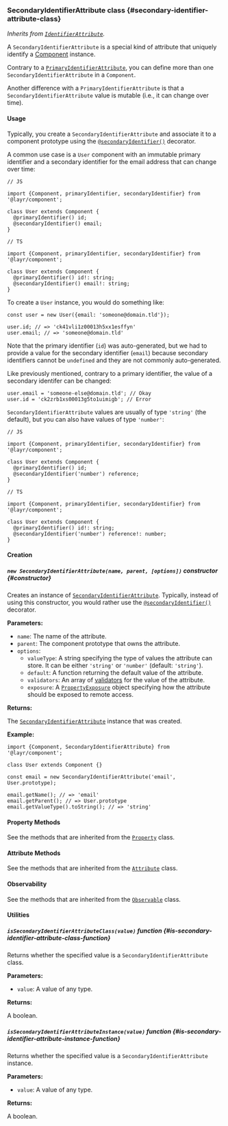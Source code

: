 ### SecondaryIdentifierAttribute <badge type="primary">class</badge> {#secondary-identifier-attribute-class}

*Inherits from [`IdentifierAttribute`](https://layrjs.com/docs/v2/reference/identifier-attribute).*

A `SecondaryIdentifierAttribute` is a special kind of attribute that uniquely identify a [Component](https://layrjs.com/docs/v2/reference/component) instance.

Contrary to a [`PrimaryIdentifierAttribute`](https://layrjs.com/docs/v2/reference/primary-identifier-attribute), you can define more than one `SecondaryIdentifierAttribute` in a `Component`.

Another difference with a `PrimaryIdentifierAttribute` is that a `SecondaryIdentifierAttribute` value is mutable (i.e., it can change over time).

#### Usage

Typically, you create a `SecondaryIdentifierAttribute` and associate it to a component prototype using the [`@secondaryIdentifier()`](https://layrjs.com/docs/v2/reference/component#secondary-identifier-decorator) decorator.

A common use case is a `User` component with an immutable primary identifier and a secondary identifier for the email address that can change over time:

```
// JS

import {Component, primaryIdentifier, secondaryIdentifier} from '@layr/component';

class User extends Component {
  @primaryIdentifier() id;
  @secondaryIdentifier() email;
}
```

```
// TS

import {Component, primaryIdentifier, secondaryIdentifier} from '@layr/component';

class User extends Component {
  @primaryIdentifier() id!: string;
  @secondaryIdentifier() email!: string;
}
```

To create a `User` instance, you would do something like:

```
const user = new User({email: 'someone@domain.tld'});

user.id; // => 'ck41vli1z00013h5xx1esffyn'
user.email; // => 'someone@domain.tld'
```

Note that the primary identifier (`id`) was auto-generated, but we had to provide a value for the secondary identifier (`email`) because secondary identifiers cannot be `undefined` and they are not commonly auto-generated.

Like previously mentioned, contrary to a primary identifier, the value of a secondary identifer can be changed:

```
user.email = 'someone-else@domain.tld'; // Okay
user.id = 'ck2zrb1xs00013g5to1uimigb'; // Error
```

`SecondaryIdentifierAttribute` values are usually of type `'string'` (the default), but you can also have values of type `'number'`:

```
// JS

import {Component, primaryIdentifier, secondaryIdentifier} from '@layr/component';

class User extends Component {
  @primaryIdentifier() id;
  @secondaryIdentifier('number') reference;
}
```

```
// TS

import {Component, primaryIdentifier, secondaryIdentifier} from '@layr/component';

class User extends Component {
  @primaryIdentifier() id!: string;
  @secondaryIdentifier('number') reference!: number;
}
```

#### Creation

##### `new SecondaryIdentifierAttribute(name, parent, [options])` <badge type="secondary">constructor</badge> {#constructor}

Creates an instance of [`SecondaryIdentifierAttribute`](https://layrjs.com/docs/v2/reference/secondary-identifier-attribute). Typically, instead of using this constructor, you would rather use the [`@secondaryIdentifier()`](https://layrjs.com/docs/v2/reference/component#secondary-identifier-decorator) decorator.

**Parameters:**

* `name`: The name of the attribute.
* `parent`: The component prototype that owns the attribute.
* `options`:
  * `valueType`: A string specifying the type of values the attribute can store. It can be either `'string'` or `'number'` (default: `'string'`).
  * `default`: A function returning the default value of the attribute.
  * `validators`: An array of [validators](https://layrjs.com/docs/v2/reference/validator) for the value of the attribute.
  * `exposure`: A [`PropertyExposure`](https://layrjs.com/docs/v2/reference/property#property-exposure-type) object specifying how the attribute should be exposed to remote access.

**Returns:**

The [`SecondaryIdentifierAttribute`](https://layrjs.com/docs/v2/reference/secondary-identifier-attribute) instance that was created.

**Example:**

```
import {Component, SecondaryIdentifierAttribute} from '@layr/component';

class User extends Component {}

const email = new SecondaryIdentifierAttribute('email', User.prototype);

email.getName(); // => 'email'
email.getParent(); // => User.prototype
email.getValueType().toString(); // => 'string'
```

#### Property Methods

See the methods that are inherited from the [`Property`](https://layrjs.com/docs/v2/reference/property#basic-methods) class.

#### Attribute Methods

See the methods that are inherited from the [`Attribute`](https://layrjs.com/docs/v2/reference/attribute#value-type) class.

#### Observability

See the methods that are inherited from the [`Observable`](https://layrjs.com/docs/v2/reference/observable#observable-class) class.

#### Utilities

##### `isSecondaryIdentifierAttributeClass(value)` <badge type="tertiary-outline">function</badge> {#is-secondary-identifier-attribute-class-function}

Returns whether the specified value is a `SecondaryIdentifierAttribute` class.

**Parameters:**

* `value`: A value of any type.

**Returns:**

A boolean.

##### `isSecondaryIdentifierAttributeInstance(value)` <badge type="tertiary-outline">function</badge> {#is-secondary-identifier-attribute-instance-function}

Returns whether the specified value is a `SecondaryIdentifierAttribute` instance.

**Parameters:**

* `value`: A value of any type.

**Returns:**

A boolean.
